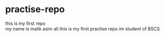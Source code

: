 # practise-repo
this is my first repo
<br>
my name is malik asim ali
this is my first practise repo
im student of BSCS